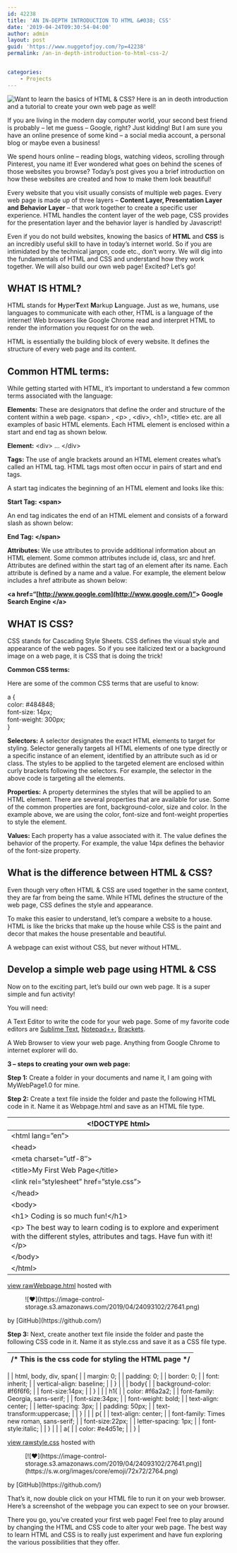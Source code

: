```yaml
---
id: 42238
title: 'AN IN-DEPTH INTRODUCTION TO HTML &#038; CSS'
date: '2019-04-24T09:30:54-04:00'
author: admin
layout: post
guid: 'https://www.nuggetofjoy.com/?p=42238'
permalink: /an-in-depth-introduction-to-html-css-2/


categories:
    - Projects
---
```


![Want to learn the basics of HTML & CSS? Here is an in deoth introduction and a tutorial to create your own web page as well!](https://image-control-storage.s3.amazonaws.com/2019/04/24093059/Introduction-HTML-CSS1-1.jpg)

If you are living in the modern day computer world, your second best friend is probably – let me guess – Google, right? Just kidding! But I am sure you have an online presence of some kind – a social media account, a personal blog or maybe even a business!

We spend hours online – reading blogs, watching videos, scrolling through Pinterest, you name it! Ever wondered what goes on behind the scenes of those websites you browse? Today’s post gives you a brief introduction on how these websites are created and how to make them look beautiful!

Every website that you visit usually consists of multiple web pages. Every web page is made up of three layers – **Content Layer, Presentation Layer and Behavior Layer** – that work together to create a specific user experience. HTML handles the content layer of the web page, CSS provides for the presentation layer and the behavior layer is handled by Javascript!

Even if you do not build websites, knowing the basics of **HTML** and **CSS** is an incredibly useful skill to have in today’s internet world. So if you are intimidated by the technical jargon, code etc., don’t worry. We will dig into the fundamentals of HTML and CSS and understand how they work together. We will also build our own web page! Excited? Let’s go!

## WHAT IS HTML?

HTML stands for **H**yper**T**ext **M**arkup **L**anguage. Just as we, humans, use languages to communicate with each other, HTML is a language of the internet! Web browsers like Google Chrome read and interpret HTML to render the information you request for on the web.

HTML is essentially the building block of every website. It defines the structure of every web page and its content.

## Common HTML terms:

While getting started with HTML, it’s important to understand a few common terms associated with the language:

**Elements:** These are designators that define the order and structure of the content within a web page. &lt;span&gt; , &lt;p&gt; , &lt;div&gt;, &lt;h1&gt;, &lt;title&gt; etc. are all examples of basic HTML elements. Each HTML element is enclosed within a start and end tag as shown below.

**Element:** &lt;div&gt; … &lt;/div&gt;

**Tags:** The use of angle brackets around an HTML element creates what’s called an HTML tag. HTML tags most often occur in pairs of start and end tags.

A start tag indicates the beginning of an HTML element and looks like this:

**Start Tag: &lt;span&gt;**

An end tag indicates the end of an HTML element and consists of a forward slash as shown below:

**End Tag: &lt;/span&gt;**

**Attributes:** We use attributes to provide additional information about an HTML element. Some common attributes include id, class, src and href. Attributes are defined within the start tag of an element after its name. Each attribute is defined by a name and a value. For example, the <a>element below includes a href attribute as shown below:</a>

**&lt;a href=“[http://www.google.com](http://www.google.com/)”&gt; Google Search Engine &lt;/a&gt;**

## WHAT IS CSS?

CSS stands for Cascading Style Sheets. CSS defines the visual style and appearance of the web pages. So if you see italicized text or a background image on a web page, it is CSS that is doing the trick!

**Common CSS terms:**

Here are some of the common CSS terms that are useful to know:

a {  
color: #484848;  
font-size: 14px;  
font-weight: 300px;  
}

**Selectors:** A selector designates the exact HTML elements to target for styling. Selector generally targets all HTML elements of one type directly or a specific instance of an element, identified by an attribute such as id or class. The styles to be applied to the targeted element are enclosed within curly brackets following the selectors. For example, the selector in the above code is targeting all the <a>elements.</a>

**Properties:** A property determines the styles that will be applied to an HTML element. There are several properties that are available for use. Some of the common properties are font, background-color, size and color. In the example above, we are using the color, font-size and font-weight properties to style the <a>element.</a>

**Values:** Each property has a value associated with it. The value defines the behavior of the property. For example, the value 14px defines the behavior of the font-size property.

## What is the difference between HTML &amp; CSS?

Even though very often HTML &amp; CSS are used together in the same context, they are far from being the same. While HTML defines the structure of the web page, CSS defines the style and appearance.

To make this easier to understand, let’s compare a website to a house. HTML is like the bricks that make up the house while CSS is the paint and decor that makes the house presentable and beautiful.

A webpage can exist without CSS, but never without HTML.

## Develop a simple web page using HTML &amp; CSS

Now on to the exciting part, let’s build our own web page. It is a super simple and fun activity!

You will need:

A Text Editor to write the code for your web page. Some of my favorite code editors are [Sublime Text](http://www.sublimetext.com/), [Notepad++](https://notepad-plus-plus.org/), [Brackets](http://brackets.io/).

A Web Browser to view your web page. Anything from Google Chrome to internet explorer will do.

**3 – steps to creating your own web page:**

**Step 1:** Create a folder in your documents and name it, I am going with MyWebPage1.0 for mine.

**Step 2:** Create a text file inside the folder and paste the following HTML code in it. Name it as Webpage.html and save as an HTML file type.

| &lt;!DOCTYPE html&gt; |
|---|
| &lt;html lang=”en”&gt; |
| &lt;head&gt; |
| &lt;meta charset=”utf-8″&gt; |
| &lt;title&gt;My First Web Page&lt;/title&gt; |
| &lt;link rel=”stylesheet” href=”style.css”&gt; |
| &lt;/head&gt; |
| &lt;body&gt; |
| &lt;h1&gt; Coding is so much fun!&lt;/h1&gt; |
| &lt;p&gt; The best way to learn coding is to explore and experiment with the different styles, attributes and tags. Have fun with it!&lt;/p&gt; |
| &lt;/body&gt; |
| &lt;/html&gt; |

[view raw](https://gist.github.com/Chaitra7/86784b6f5b01c6b327d2/raw/7b80d204b1153ac28f5ee18276677ea9a1ec0ceb/Webpage.html)[Webpage.html](https://gist.github.com/Chaitra7/86784b6f5b01c6b327d2#file-webpage-html) hosted with

<figure class="wp-block-image">![❤](https://image-control-storage.s3.amazonaws.com/2019/04/24093102/27641.png)</figure> by [GitHub](https://github.com/)

**Step 3:** Next, create another text file inside the folder and paste the following CSS code in it. Name it as style.css and save it as a CSS file type.

| /\* This is the css code for styling the HTML page \*/ |
|---|
|
| html, body, div, span{ |
| margin: 0; |
| padding: 0; |
| border: 0; |
| font: inherit; |
| vertical-align: baseline; |
| } |
|
| body{ |
| background-color: #f6f6f6; |
| font-size:14px; |
| } |
|
| h1{ |
| color: #f6a2a2; |
| font-family: Georgia, sans-serif; |
| font-size:34px; |
| font-weight: bold; |
| text-align: center; |
| letter-spacing: 3px; |
| padding: 50px; |
| text-transform:uppercase; |
| } |
|
| p{ |
| text-align: center; |
| font-family: Times new roman, sans-serif; |
| font-size:22px; |
| letter-spacing: 1px; |
| font-style:italic; |
| } |
|
| a{ |
| color: #e4d51e; |
| } |

[view raw](https://gist.github.com/Chaitra7/a8c645aaf26f7a96c92f/raw/87be0dc16100abea6b41e253fa57ba4d015ac52f/style.css)[style.css](https://gist.github.com/Chaitra7/a8c645aaf26f7a96c92f#file-style-css) hosted with

<figure class="wp-block-image">[![❤](https://image-control-storage.s3.amazonaws.com/2019/04/24093102/27641.png)](https://s.w.org/images/core/emoji/72x72/2764.png)</figure> by [GitHub](https://github.com/)

That’s it, now double click on your HTML file to run it on your web browser. Here’s a screenshot of the webpage you can expect to see on your browser.

There you go, you’ve created your first web page! Feel free to play around by changing the HTML and CSS code to alter your web page. The best way to learn HTML and CSS is to really just experiment and have fun exploring the various possibilities that they offer.
